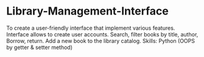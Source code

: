 # Library-Management-Interface
To create a user-friendly interface that implement various features. 
Interface allows to create user accounts.
Search, filter books by title, author, Borrow, return. Add a new book to the library catalog.
Skills: Python (OOPS by getter & setter method)
